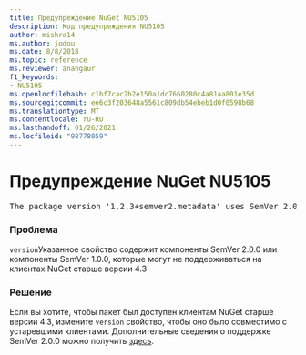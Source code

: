 ```yaml
---
title: Предупреждение NuGet NU5105
description: Код предупреждения NU5105
author: mishra14
ms.author: jodou
ms.date: 8/8/2018
ms.topic: reference
ms.reviewer: anangaur
f1_keywords:
- NU5105
ms.openlocfilehash: c1bf7cac2b2e150a1dc7660280c4a81aa801e35d
ms.sourcegitcommit: ee6c3f203648a5561c809db54ebeb1d0f0598b68
ms.translationtype: MT
ms.contentlocale: ru-RU
ms.lasthandoff: 01/26/2021
ms.locfileid: "98778059"
---
```

# <a name="nuget-warning-nu5105"></a>Предупреждение NuGet NU5105
<pre>The package version '1.2.3+semver2.metadata' uses SemVer 2.0.0 or components of SemVer 1.0.0 that are not supported on legacy clients. Change the package version to a SemVer 1.0.0 string. If the version contains a release label it must start with a letter. This message can be ignored if the package is not intended for older clients.</pre>

### <a name="issue"></a>Проблема

`version`Указанное свойство содержит компоненты SemVer 2.0.0 или компоненты SemVer 1.0.0, которые могут не поддерживаться на клиентах NuGet старше версии 4.3


### <a name="solution"></a>Решение

Если вы хотите, чтобы пакет был доступен клиентам NuGet старше версии 4.3, измените `version` свойство, чтобы оно было совместимо с устаревшими клиентами. Дополнительные сведения о поддержке SemVer 2.0.0 можно получить [здесь](https://github.com/NuGet/Home/wiki/SemVer-2.0.0-support).

